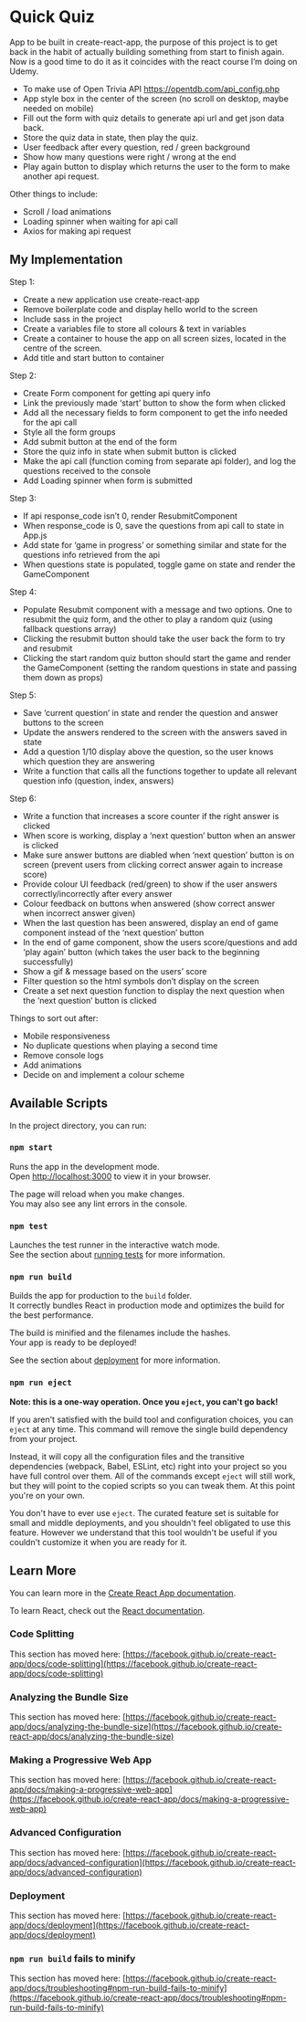 # Quick Quiz

App to be built in create-react-app, the purpose of this project is to get back in the habit of actually building something from start to finish again. Now is a good time to do it as it coincides with the react course I’m doing on Udemy.

* To make use of Open Trivia API https://opentdb.com/api_config.php
* App style box in the center of the screen (no scroll on desktop, maybe needed on mobile)
* Fill out the form with quiz details to generate api url and get json data back.
* Store the quiz data in state, then play the quiz.
* User feedback after every question, red / green background
* Show how many questions were right / wrong at the end
* Play again button to display which returns the user to the form to make another api request.

Other things to include:
* Scroll / load animations
* Loading spinner when waiting for api call
* Axios for making api request

## My Implementation

Step 1:
* Create a new application use create-react-app
* Remove boilerplate code and display hello world to the screen
* Include sass in the project
* Create a variables file to store all colours & text in variables
* Create a container to house the app on all screen sizes, located in the centre of the screen.
* Add title and start button to container

Step 2:
* Create Form component for getting api query info
* Link the previously made ‘start’ button to show the form when clicked
* Add all the necessary fields to form component to get the info needed for the api call
* Style all the form groups
* Add submit button at the end of the form
* Store the quiz info in state when submit button is clicked
* Make the api call (function coming from separate api folder), and log the questions received to the console
* Add Loading spinner when form is submitted

Step 3:
* If api response_code isn’t 0, render ResubmitComponent 
* When response_code is 0, save the questions from api call to state in App.js
* Add state for ‘game in progress’ or something similar and state for the questions info retrieved from the api
* When questions state is populated, toggle game on state and render the GameComponent

Step 4:
* Populate Resubmit component with a message and two options. One to resubmit the quiz form, and the other to play a random quiz (using fallback questions array)
* Clicking the resubmit button should take the user back the form to try and resubmit
* Clicking the start random quiz button should start the game and render the GameComponent (setting the random questions in state and passing them down as props)

Step 5:
* Save ‘current question’ in state and render the question and answer buttons to the screen
* Update the answers rendered to the screen with the answers saved in state
* Add a question 1/10 display above the question, so the user knows which question they are answering
* Write a function that calls all the functions together to update all relevant question info (question, index, answers)

Step 6:
* Write a function that increases a score counter if the right answer is clicked
* When score is working, display a ‘next question’ button when an answer is clicked
* Make sure answer buttons are diabled when ‘next question’ button is on screen (prevent users from clicking correct answer again to increase score)
* Provide colour UI feedback (red/green) to show if the user answers correctly/incorrectly after every answer
* Colour feedback on buttons when answered (show correct answer when incorrect answer given)
* When the last question has been answered, display an end of game component instead of the ‘next question’ button
* In the end of game component, show the users score/questions and add  ‘play again’ button (which takes the user back to the beginning successfully)
* Show a gif & message based on the users’ score
* Filter question so the html symbols don’t display on the screen
* Create a set next question function to display the next question when the ‘next question’ button is clicked

Things to sort out after:
* Mobile responsiveness 
* No duplicate questions when playing a second time
* Remove console logs
* Add animations
* Decide on and implement a colour scheme


## Available Scripts

In the project directory, you can run:

### `npm start`

Runs the app in the development mode.\
Open [http://localhost:3000](http://localhost:3000) to view it in your browser.

The page will reload when you make changes.\
You may also see any lint errors in the console.

### `npm test`

Launches the test runner in the interactive watch mode.\
See the section about [running tests](https://facebook.github.io/create-react-app/docs/running-tests) for more information.

### `npm run build`

Builds the app for production to the `build` folder.\
It correctly bundles React in production mode and optimizes the build for the best performance.

The build is minified and the filenames include the hashes.\
Your app is ready to be deployed!

See the section about [deployment](https://facebook.github.io/create-react-app/docs/deployment) for more information.

### `npm run eject`

**Note: this is a one-way operation. Once you `eject`, you can't go back!**

If you aren't satisfied with the build tool and configuration choices, you can `eject` at any time. This command will remove the single build dependency from your project.

Instead, it will copy all the configuration files and the transitive dependencies (webpack, Babel, ESLint, etc) right into your project so you have full control over them. All of the commands except `eject` will still work, but they will point to the copied scripts so you can tweak them. At this point you're on your own.

You don't have to ever use `eject`. The curated feature set is suitable for small and middle deployments, and you shouldn't feel obligated to use this feature. However we understand that this tool wouldn't be useful if you couldn't customize it when you are ready for it.

## Learn More

You can learn more in the [Create React App documentation](https://facebook.github.io/create-react-app/docs/getting-started).

To learn React, check out the [React documentation](https://reactjs.org/).

### Code Splitting

This section has moved here: [https://facebook.github.io/create-react-app/docs/code-splitting](https://facebook.github.io/create-react-app/docs/code-splitting)

### Analyzing the Bundle Size

This section has moved here: [https://facebook.github.io/create-react-app/docs/analyzing-the-bundle-size](https://facebook.github.io/create-react-app/docs/analyzing-the-bundle-size)

### Making a Progressive Web App

This section has moved here: [https://facebook.github.io/create-react-app/docs/making-a-progressive-web-app](https://facebook.github.io/create-react-app/docs/making-a-progressive-web-app)

### Advanced Configuration

This section has moved here: [https://facebook.github.io/create-react-app/docs/advanced-configuration](https://facebook.github.io/create-react-app/docs/advanced-configuration)

### Deployment

This section has moved here: [https://facebook.github.io/create-react-app/docs/deployment](https://facebook.github.io/create-react-app/docs/deployment)

### `npm run build` fails to minify

This section has moved here: [https://facebook.github.io/create-react-app/docs/troubleshooting#npm-run-build-fails-to-minify](https://facebook.github.io/create-react-app/docs/troubleshooting#npm-run-build-fails-to-minify)
